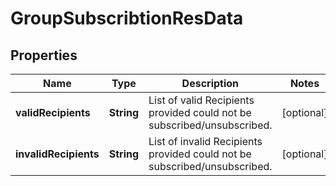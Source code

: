 
# GroupSubscribtionResData

## Properties
Name | Type | Description | Notes
------------ | ------------- | ------------- | -------------
**validRecipients** | **String** | List of valid Recipients provided could not be subscribed/unsubscribed. |  [optional]
**invalidRecipients** | **String** | List of invalid Recipients provided could not be subscribed/unsubscribed. |  [optional]



